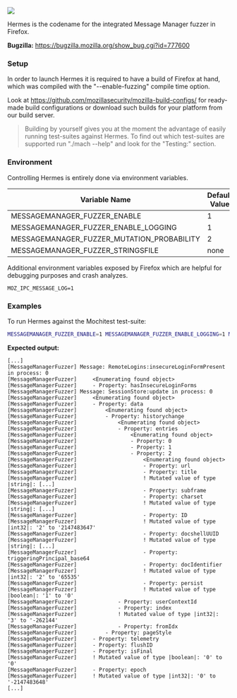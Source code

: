 ![](http://people.mozilla.com/~cdiehl/img/hermes_logo.png)


Hermes is the codename for the integrated Message Manager fuzzer in Firefox.

**Bugzilla:** https://bugzilla.mozilla.org/show_bug.cgi?id=777600


<h3>Setup</h3>

In order to launch Hermes it is required to have a build of Firefox at hand, which was compiled with the "--enable-fuzzing" compile time option.

Look at https://github.com/mozillasecurity/mozilla-build-configs/ for ready-made build configurations or
download such builds for your platform from our build server.

> Building by yourself gives you at the moment the advantage of easily running test-suites against Hermes.
To find out which test-suites are supported run "./mach --help" and look for the "Testing:" section.


<h3>Environment</h3>

Controlling Hermes is entirely done via environment variables.


Variable Name | Default Value | Usage
------------- | ------------- | -----
MESSAGEMANAGER_FUZZER_ENABLE | 1 | required
MESSAGEMANAGER_FUZZER_ENABLE_LOGGING | 1 | optional
MESSAGEMANAGER_FUZZER_MUTATION_PROBABILITY | 2 | optional
MESSAGEMANAGER_FUZZER_STRINGSFILE | none | optional


Additional environment variables exposed by Firefox which are helpful for debugging purposes and crash analyzes.

```
MOZ_IPC_MESSAGE_LOG=1
```


<h3>Examples</h3>

To run Hermes against the Mochitest test-suite:

```bash
MESSAGEMANAGER_FUZZER_ENABLE=1 MESSAGEMANAGER_FUZZER_ENABLE_LOGGING=1 MESSAGEMANAGER_FUZZER_STRINGSFILE=<path>/hermes.strings ./mach mochitest
```

**Expected output:**

```
[...]
[MessageManagerFuzzer] Message: RemoteLogins:insecureLoginFormPresent in process: 0
[MessageManagerFuzzer]     <Enumerating found object>
[MessageManagerFuzzer]     - Property: hasInsecureLoginForms
[MessageManagerFuzzer] Message: SessionStore:update in process: 0
[MessageManagerFuzzer]     <Enumerating found object>
[MessageManagerFuzzer]     - Property: data
[MessageManagerFuzzer]         <Enumerating found object>
[MessageManagerFuzzer]         - Property: historychange
[MessageManagerFuzzer]             <Enumerating found object>
[MessageManagerFuzzer]             - Property: entries
[MessageManagerFuzzer]                 <Enumerating found object>
[MessageManagerFuzzer]                 - Property: 0
[MessageManagerFuzzer]                 - Property: 1
[MessageManagerFuzzer]                 - Property: 2
[MessageManagerFuzzer]                     <Enumerating found object>
[MessageManagerFuzzer]                     - Property: url
[MessageManagerFuzzer]                     - Property: title
[MessageManagerFuzzer]                     ! Mutated value of type |string|: [...]
[MessageManagerFuzzer]                     - Property: subframe
[MessageManagerFuzzer]                     - Property: charset
[MessageManagerFuzzer]                     ! Mutated value of type |string|: [...]
[MessageManagerFuzzer]                     - Property: ID
[MessageManagerFuzzer]                     ! Mutated value of type |int32|: '2' to '2147483647'
[MessageManagerFuzzer]                     - Property: docshellUUID
[MessageManagerFuzzer]                     ! Mutated value of type |string|: [...]
[MessageManagerFuzzer]                     - Property: triggeringPrincipal_base64
[MessageManagerFuzzer]                     - Property: docIdentifier
[MessageManagerFuzzer]                     ! Mutated value of type |int32|: '2' to '65535'
[MessageManagerFuzzer]                     - Property: persist
[MessageManagerFuzzer]                     ! Mutated value of type |boolean|: '1' to '0'
[MessageManagerFuzzer]             - Property: userContextId
[MessageManagerFuzzer]             - Property: index
[MessageManagerFuzzer]             ! Mutated value of type |int32|: '3' to '-262144'
[MessageManagerFuzzer]             - Property: fromIdx
[MessageManagerFuzzer]         - Property: pageStyle
[MessageManagerFuzzer]     - Property: telemetry
[MessageManagerFuzzer]     - Property: flushID
[MessageManagerFuzzer]     - Property: isFinal
[MessageManagerFuzzer]     ! Mutated value of type |boolean|: '0' to '0'
[MessageManagerFuzzer]     - Property: epoch
[MessageManagerFuzzer]     ! Mutated value of type |int32|: '0' to '-2147483648'
[...]
```
